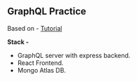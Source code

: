 ## GraphQL Practice

Based on - [Tutorial](https://www.youtube.com/watch?v=ed8SzALpx1Q)

**Stack -**
- GraphQL server with express backend.
- React Frontend.
- Mongo Atlas DB.

